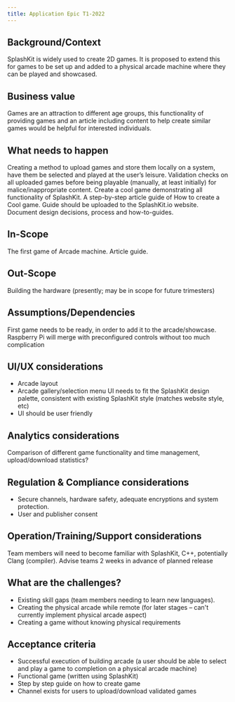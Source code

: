 ```yaml
---
title: Application Epic T1-2022
---
```


## Background/Context

SplashKit is widely used to create 2D games. It is proposed to extend this for games to be set up
and added to a physical arcade machine where they can be played and showcased.

## Business value

Games are an attraction to different age groups, this functionality of providing games and an
article including content to help create similar games would be helpful for interested individuals.

## What needs to happen

Creating a method to upload games and store them locally on a system, have them be selected and
played at the user’s leisure. Validation checks on all uploaded games before being playable
(manually, at least initially) for malice/inappropriate content. Create a cool game demonstrating
all functionality of SplashKit. A step-by-step article guide of How to create a Cool game. Guide
should be uploaded to the SplashKit.io website. Document design decisions, process and
how-to-guides.

## In-Scope

The first game of Arcade machine. Article guide.

## Out-Scope

Building the hardware (presently; may be in scope for future trimesters)

## Assumptions/Dependencies

First game needs to be ready, in order to add it to the arcade/showcase. Raspberry Pi will merge
with preconfigured controls without too much complication

## UI/UX considerations

- Arcade layout
- Arcade gallery/selection menu UI needs to fit the SplashKit design palette, consistent with
  existing SplashKit style (matches website style, etc)
- UI should be user friendly

## Analytics considerations

Comparison of different game functionality and time management, upload/download statistics?

## Regulation & Compliance considerations

- Secure channels, hardware safety, adequate encryptions and system protection.
- User and publisher consent

## Operation/Training/Support considerations

Team members will need to become familiar with SplashKit, C++, potentially Clang (compiler). Advise
teams 2 weeks in advance of planned release

## What are the challenges?

- Existing skill gaps (team members needing to learn new languages).
- Creating the physical arcade while remote (for later stages – can't currently implement physical
  arcade aspect)
- Creating a game without knowing physical requirements

## Acceptance criteria

- Successful execution of building arcade (a user should be able to select and play a game to
  completion on a physical arcade machine)
- Functional game (written using SplashKit)
- Step by step guide on how to create game
- Channel exists for users to upload/download validated games
